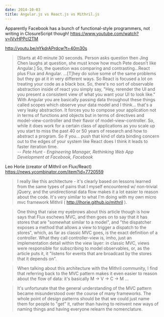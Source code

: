 ```yaml
---
date: 2014-10-03
title: Angular.js vs React.js vs Mithril.js
---
```


Apparently Facebook has a bunch of functional-style programmers, not writing in ClosureScript though! https://www.youtube.com/watch?v=IVvHPPcl2TM

http://youtu.be/nYkdrAPrdcw?t=40m30s
> [Starts at 40 minute 30 seconds. Person asks question then Jing Chen
> laughs at question, she must know how much Pete doesn't like Angular.]
> So, the question was comparing and contrasting...React plus Flux and
> Angular. ...[T]hey do solve some of the same
> problems but they go at it in very different ways. So React is focused a
> lot on treating your code as a black box. So, there's no sort of
> observable abstraction inside of react you simply say, "Hey, rerender
> the UI and you present a consistent view of what you want your UI to
> look like." With Angular you are basically passing data throughout these
> things called scopes which observe your data model and I think...
> that's a very leaky abstraction. It forces you to compose your
> application not in terms of functions and objects but in terms of
> directives and model-view-controller and their flavor of
> model-view-controller. So, while it does work for a certain class of
> applications as you scale up you start to miss the past 40 or 50 years
> of research and how to abstract a program. So if you...
> push that kind of data binding concern out to the edges of your
> system like React does I think it leads to faster iteration time.\
> -- *Pete
> Hunt - Engineering Manager, Rethinking Web App Development at Facebook,
> Facebook*

Leo Horie (creator of Mithril on Flux/React)
https://news.ycombinator.com/item?id=7720559

> I really like this architecture - it's clearly based on lessons learned
> from the same types of pains that I myself encountered w/ non-trivial
> jQuery, and the unidirectional data flow makes it a lot easier to reason
> about the code. It's very similar to what I'm doing with my own micro
> mvc framework Mithril ( http://lhorie.github.io/mithril ).

> One thing that raise my eyebrows about this article though is how says
> that Flux eschews MVC, and then goes on to say that it has stores that
> are "somewhat similar to a model", and "the dispatcher exposes a method
> that allows a view to trigger a dispatch to the stores", which, as far
> as classic MVC goes, is the exact definition of a controller. What they
> call controller-view is, imho, just an implementation detail within the
> view layer: in classic MVC, views were responsible for subscribing to
> model observables, or, as the article puts it, it "listens for events
> that are broadcast by the stores that it depends on".

> When talking about this architecture with the Mithril community, I find
> that referring back to the MVC pattern makes it even easier to reason
> about the flow of data: it's basically M -\> V -\> C -\> M ...

> It's unfortunate that the general understanding of the MVC pattern
> became misunderstood over the course of many frameworks. The whole point
> of design patterns should be that we could just name them for people to
> "get" it, rather than having to reinvent new ways of naming things and
> having everyone relearn the nomenclature.

